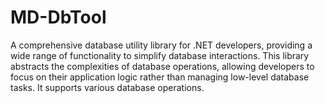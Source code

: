 # MD-DbTool
A comprehensive database utility library for .NET developers, providing a wide range of functionality to simplify database interactions. This library abstracts the complexities of database operations, allowing developers to focus on their application logic rather than managing low-level database tasks. It supports various database operations.
